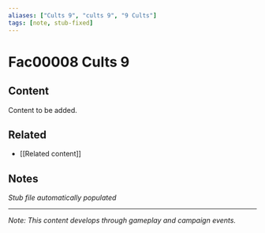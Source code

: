 ```yaml
---
aliases: ["Cults 9", "cults 9", "9 Cults"]
tags: [note, stub-fixed]
---
```


# Fac00008 Cults 9

## Content
Content to be added.

## Related
- [[Related content]]

## Notes
*Stub file automatically populated*

---
*Note: This content develops through gameplay and campaign events.*